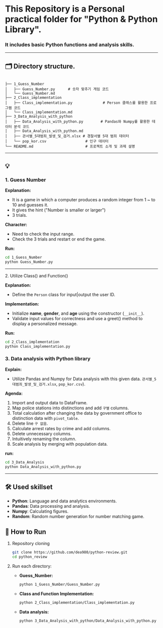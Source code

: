 # This Repository is a Personal practical folder  for **"Python & Python Library"**. 
### It includes basic Python functions and analysis skills.
---

## 🗂 Directory structure.

```

├── 1_Guess_Number
│   ├── Guess_Number.py      # 숫자 맞추기 게임 코드
│   └── Guess_Number.md
├── 2_Class_implementation
│   ├── Class_implementation.py              # Person 클래스를 활용한 프로그램 코드
│   └── Class_implementation.md            
├── 3_Data_Analysis_with_python
│   ├── Data_Analysis_with_python.py        # Pandas와 Numpy를 활용한 데이터 분석 코드
│   ├── Data_Analysis_with_python.md        
│   ├── 관서별_5대범죄_발생_및_검거.xlsx # 경찰서별 5대 범죄 데이터
│   └── pop_kor.csv                  # 인구 데이터
└── README.md                        # 프로젝트 소개 및 과제 설명
```

---

## 💡 

### 1. Guess Number

**Explanation:**

- It is a game in which a computer produces a random integer from 1 ~ to 10 and guesses it.
- It gives the hint ("Number is smaller or larger")
- 3 trials.

**Character:**

- Need to check the input range.
- Check the 3 trials and restart or end the game.

**Run:**

```bash
cd 1_Guess_Number
python Guess_Number.py
```

---

2️. Utilize Class() and Function()

**Explanation:**

- Define the `Person` class for input|output the user ID.

**Implementation:**

- Initialize **name**, **gender**, and **age** using the constructor (`__init__`).
- Validate input values for correctness and use a greet() method to display a personalized message.

**Run:**

```bash
cd 2_Class_implementation
python Class_implementation.py
```

### 3. Data analysis with Python library

**Explain:**

- Utilize Pandas and Numpy for Data analysis with this given data. `관서별_5대범죄_발생_및_검거.xlsx`, `pop_kor.csv`).

**Agenda:**

1. Import and output data to DataFrame.
2. Map police stations into distinctions and add `구별` columns.
3. Total calculation after changing the data by government office to distinction data with `pivot_table`.
4. Delete line `구 없음`.
5. Calculate arrest rates by crime and add columns.
6. Delete unnecessary columns.
7. Intuitively renaming the column.
8. Scale analysis by merging with population data.

**run:**

```bash
cd 3_Data_Analysis
python Data_Analysis_with_python.py
```

---

## 🛠 Used skillset

- **Python**: Language and data analytics environments.
- **Pandas**: Data processing and analysis.
- **Numpy**: Calculating figures.
- **Random**: Random number generation for number matching game.

## 🚀 How to Run

1. Repository cloning
    
    ```bash
    git clone https://github.com/dea980/python-review.git
    cd python_review
    ```
    
2. Run each directory:
    - **Guess_Number:**
      ```bash
      python 1_Guess_Number/Guess_Number.py
      ```
    - **Class and Function Implementation:**
      ```bash
      python 2_Class_implementation/Class_implementation.py
      ```
    - **Data analysis:**
      ```bash
      python 3_Data_Analysis_with_python/Data_Analysis_with_python.py
      ```
